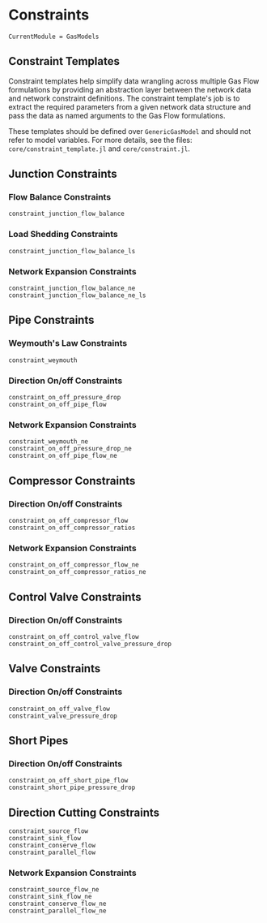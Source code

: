 # Constraints

```@meta
CurrentModule = GasModels
```

## Constraint Templates
Constraint templates help simplify data wrangling across multiple Gas Flow formulations by providing an abstraction layer between the network data and network constraint definitions. The constraint template's job is to extract the required parameters from a given network data structure and pass the data as named arguments to the Gas Flow formulations.

These templates should be defined over `GenericGasModel` and should not refer to model variables. For more details, see the files: `core/constraint_template.jl` and `core/constraint.jl`.

## Junction Constraints

### Flow Balance Constraints

```@docs
constraint_junction_flow_balance
```

### Load Shedding Constraints

```@docs
constraint_junction_flow_balance_ls
```

### Network Expansion Constraints

```@docs
constraint_junction_flow_balance_ne
constraint_junction_flow_balance_ne_ls
```


## Pipe Constraints

### Weymouth's Law Constraints

```@docs
constraint_weymouth
```

### Direction On/off Constraints

```@docs
constraint_on_off_pressure_drop
constraint_on_off_pipe_flow
```

### Network Expansion Constraints

```@docs
constraint_weymouth_ne
constraint_on_off_pressure_drop_ne
constraint_on_off_pipe_flow_ne
```

## Compressor Constraints

### Direction On/off Constraints

```@docs
constraint_on_off_compressor_flow
constraint_on_off_compressor_ratios
```

### Network Expansion Constraints

```@docs
constraint_on_off_compressor_flow_ne
constraint_on_off_compressor_ratios_ne
```


## Control Valve Constraints

### Direction On/off Constraints

```@docs
constraint_on_off_control_valve_flow
constraint_on_off_control_valve_pressure_drop
```

## Valve Constraints

### Direction On/off Constraints

```@docs
constraint_on_off_valve_flow
constraint_valve_pressure_drop
```

## Short Pipes

### Direction On/off Constraints

```@docs
constraint_on_off_short_pipe_flow
constraint_short_pipe_pressure_drop
```

## Direction Cutting Constraints

```@docs
constraint_source_flow
constraint_sink_flow
constraint_conserve_flow
constraint_parallel_flow
```

### Network Expansion Constraints

```@docs
constraint_source_flow_ne
constraint_sink_flow_ne
constraint_conserve_flow_ne
constraint_parallel_flow_ne
```

